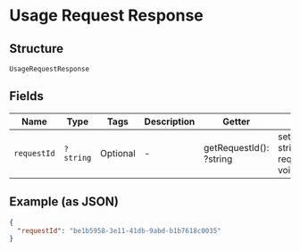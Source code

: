 
# Usage Request Response

## Structure

`UsageRequestResponse`

## Fields

| Name | Type | Tags | Description | Getter | Setter |
|  --- | --- | --- | --- | --- | --- |
| `requestId` | `?string` | Optional | - | getRequestId(): ?string | setRequestId(?string requestId): void |

## Example (as JSON)

```json
{
  "requestId": "be1b5958-3e11-41db-9abd-b1b7618c0035"
}
```

